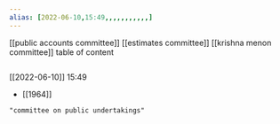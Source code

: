 ```yaml
---
alias: [2022-06-10,15:49,,,,,,,,,,,]
---
```

[[public accounts committee]] [[estimates committee]] [[krishna menon committee]]
table of content
```toc
```

[[2022-06-10]] 15:49
- [[1964]]
```query
"committee on public undertakings"
```